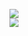 [![](https://img.shields.io/badge/Made%20With-Github%20Spray-lightgrey.svg?style=for-the-badge&logo=github)](https://github.com/Annihil/github-spray#21874)  
[![](https://i.imgur.com/2DrTn0Z.gif)](https://github.com/Annihil/github-spray)